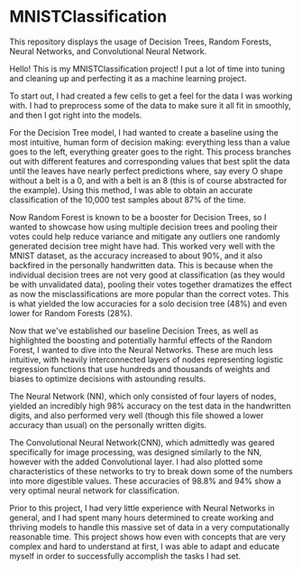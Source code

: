# MNISTClassification
This repository displays the usage of Decision Trees, Random Forests, Neural Networks, and Convolutional Neural Network.

Hello! 
This is my MNISTClassification project! I put a lot of time into tuning and cleaning up and perfecting it as a machine learning project.

To start out, I had created a few cells to get a feel for the data I was working with. I had to preprocess some of the data to make sure it all fit in smoothly, and then I got right into the models.

For the Decision Tree model, I had wanted to create a baseline using the most intuitive, human form of decision making: everything less than a value goes to the left, everything greater goes to the right. This process branches out with different features and corresponding values that best split the data until the leaves have nearly perfect predictions where, say every O shape without a belt is a 0, and with a belt is an 8 (this is of course abstracted for the example). Using this method, I was able to obtain an accurate classification of the 10,000 test samples about 87% of the time. 

Now Random Forest is known to be a booster for Decision Trees, so I wanted to showcase how using multiple decision trees and pooling their votes could help reduce variance and mitigate any outliers one randomly generated decision tree might have had. This worked very well with the MNIST dataset, as the accuracy increased to about 90%, and it also backfired in the personally handwritten data. This is because when the individual decision trees are not very good at classification (as they would be with unvalidated data), pooling their votes together dramatizes the effect as now the misclassifications are more popular than the correct votes. This is what yielded the low accuracies for a solo decision tree (48%) and even lower for Random Forests (28%). 

Now that we've established our baseline Decision Trees, as well as highlighted the boosting and potentially harmful effects of the Random Forest, I wanted to dive into the Neural Networks. These are much less intuitive, with heavily interconnected layers of nodes representing logistic regression functions that use hundreds and thousands of weights and biases to optimize decisions with astounding results.

The Neural Network (NN), which only consisted of four layers of nodes, yielded an incredibly high 98% accuracy on the test data in the handwritten digits, and also performed very well (though this file showed a lower accuracy than usual) on the personally written digits.

The Convolutional Neural Network(CNN), which admittedly was geared specifically for image processing, was designed similarly to the NN, however with the added Convolutional layer. I had also plotted some characteristics of these networks to try to break down some of the numbers into more digestible values. These accuracies of 98.8% and 94% show a very optimal neural network for classification.

Prior to this project, I had very little experience with Neural Networks in general, and I had spent many hours determined to create working and thriving models to handle this massive set of data in a very computationally reasonable time. This project shows how even with concepts that are very complex and hard to understand at first, I was able to adapt and educate myself in order to successfully accomplish the tasks I had set.
